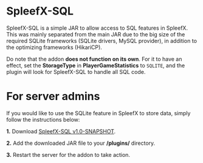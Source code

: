 # SpleefX-SQL
SpleefX-SQL is a simple JAR to allow access to SQL features in SpleefX. This was mainly separated from the main JAR due to the big size of the required SQLite frameworks (SQLite drivers, MySQL provider), in addition to the optimizing frameworks (HikariCP).

Do note that the addon **does not function on its own**. For it to have an effect, set the **StorageType** in **PlayerGameStatistics** to `SQLITE`, and the plugin will look for SpleefX-SQL to handle all SQL code.

# For server admins
If you would like to use the SQLite feature in SpleefX to store data, simply follow the instructions below:

**1.** Download [SpleefX-SQL v1.0-SNAPSHOT](https://github.com/SpleefX/SpleefX-SQL/releases/download/1.0-SNAPSHOT/SpleefXSQL-1.0-SNAPSHOT.jar).

**2.** Add the downloaded JAR file to your **/plugins/** directory.

**3.** Restart the server for the addon to take action.